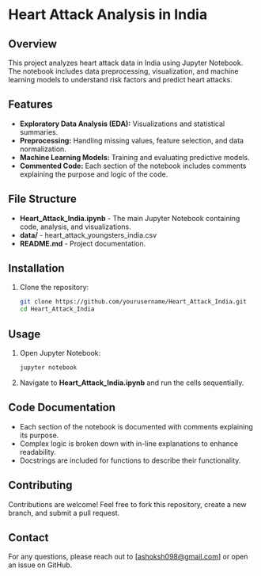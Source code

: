 # Heart Attack Analysis in India

## Overview
This project analyzes heart attack data in India using Jupyter Notebook. The notebook includes data preprocessing, visualization, and machine learning models to understand risk factors and predict heart attacks.

## Features
- **Exploratory Data Analysis (EDA):** Visualizations and statistical summaries.
- **Preprocessing:** Handling missing values, feature selection, and data normalization.
- **Machine Learning Models:** Training and evaluating predictive models.
- **Commented Code:** Each section of the notebook includes comments explaining the purpose and logic of the code.

## File Structure
- **Heart_Attack_India.ipynb** - The main Jupyter Notebook containing code, analysis, and visualizations.
- **data/** - heart_attack_youngsters_india.csv
- **README.md** - Project documentation.

## Installation
1. Clone the repository:
   ```bash
   git clone https://github.com/yourusername/Heart_Attack_India.git
   cd Heart_Attack_India
   ```

## Usage
1. Open Jupyter Notebook:
   ```bash
   jupyter notebook
   ```
2. Navigate to **Heart_Attack_India.ipynb** and run the cells sequentially.

## Code Documentation
- Each section of the notebook is documented with comments explaining its purpose.
- Complex logic is broken down with in-line explanations to enhance readability.
- Docstrings are included for functions to describe their functionality.

## Contributing
Contributions are welcome! Feel free to fork this repository, create a new branch, and submit a pull request.


## Contact
For any questions, please reach out to [ashoksh098@gmail.com] or open an issue on GitHub.

